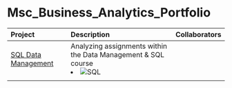# Msc_Business_Analytics_Portfolio
 

| Project     | Description | Collaborators |
| :---        |    :----    |          ---: |
| [SQL Data Management](https://github.com/markboenigk/Msc_Business_Analytics_Portfolio/tree/main/Data%20%20Management%20%26%20SQL) | Analyzing assignments within the Data Management & SQL course <br /> <li>  ![SQL](https://img.shields.io/static/v1?style=for-the-badge&label=+&message=MySQL&logo=mysql&logoColor=4479A1&color=white)  |
| | | |
